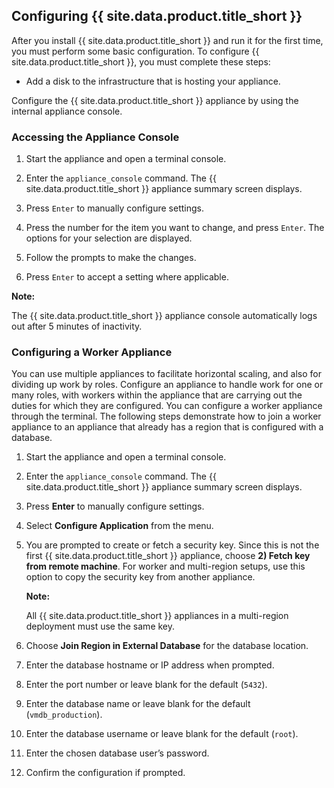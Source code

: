 ## Configuring {{ site.data.product.title_short }}

After you install {{ site.data.product.title_short }} and run it for the first time, you must perform some basic configuration. To configure {{ site.data.product.title_short }}, you must complete these steps:

- Add a disk to the infrastructure that is hosting your appliance.

Configure the {{ site.data.product.title_short }} appliance by using the internal appliance console.

### Accessing the Appliance Console

1. Start the appliance and open a terminal console.

2. Enter the `appliance_console` command. The {{ site.data.product.title_short }} appliance summary screen displays.

3. Press `Enter` to manually configure settings.

4. Press the number for the item you want to change, and press `Enter`. The options for your selection are displayed.

5. Follow the prompts to make the changes.

6. Press `Enter` to accept a setting where applicable.

**Note:**

The {{ site.data.product.title_short }} appliance console automatically logs out after 5 minutes of inactivity.

### Configuring a Worker Appliance

You can use multiple appliances to facilitate horizontal scaling, and also for dividing up work by roles. Configure an appliance to handle work for one or many roles, with workers within the appliance that are carrying out the duties for which they are configured. You can configure a worker appliance through the terminal. The following steps demonstrate how to join a worker appliance to an appliance that already has a region that is configured with a database.

1. Start the appliance and open a terminal console.

2. Enter the `appliance_console` command. The {{ site.data.product.title_short }} appliance summary screen displays.

3. Press **Enter** to manually configure settings.

4. Select **Configure Application** from the menu.

5. You are prompted to create or fetch a security key. Since this is not the first {{ site.data.product.title_short }} appliance, choose **2) Fetch key from
    remote machine**. For worker and multi-region setups, use this option to copy the security key from another appliance.

    **Note:**

    All {{ site.data.product.title_short }} appliances in a multi-region deployment must use the same key.

6.  Choose **Join Region in External Database** for the database location.

7.  Enter the database hostname or IP address when prompted.

8.  Enter the port number or leave blank for the default (`5432`).

9.  Enter the database name or leave blank for the default
    (`vmdb_production`).

10. Enter the database username or leave blank for the default (`root`).

11. Enter the chosen database user’s password.

12. Confirm the configuration if prompted.
